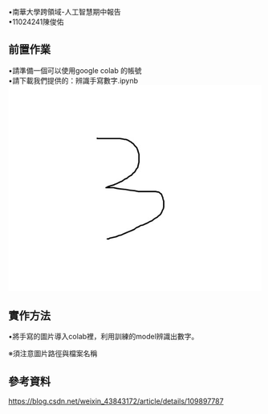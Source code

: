 •南華大學跨領域-人工智慧期中報告   
•11024241陳俊佑   
## 前置作業
•請準備一個可以使用google colab 的帳號   
•請下載我們提供的：辨識手寫數字.ipynb  
![image](https://github.com/xUOUx/middleexam/blob/main/num.jpg)

## 實作方法   
•將手寫的圖片導入colab裡，利用訓練的model辨識出數字。    

※須注意圖片路徑與檔案名稱  
## 參考資料
https://blog.csdn.net/weixin_43843172/article/details/109897787
